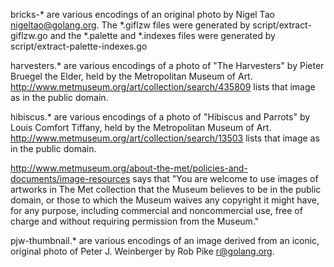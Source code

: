bricks-* are various encodings of an original photo by Nigel Tao
<nigeltao@golang.org>. The *.giflzw files were generated by
script/extract-giflzw.go and the *.palette and *.indexes files were generated
by script/extract-palette-indexes.go

harvesters.* are various encodings of a photo of "The Harvesters" by Pieter
Bruegel the Elder, held by the Metropolitan Museum of Art.
http://www.metmuseum.org/art/collection/search/435809 lists that image as in
the public domain.

hibiscus.* are various encodings of a photo of "Hibiscus and Parrots" by Louis
Comfort Tiffany, held by the Metropolitan Museum of Art.
http://www.metmuseum.org/art/collection/search/13503 lists that image as in the
public domain.

http://www.metmuseum.org/about-the-met/policies-and-documents/image-resources
says that "You are welcome to use images of artworks in The Met collection that
the Museum believes to be in the public domain, or those to which the Museum
waives any copyright it might have, for any purpose, including commercial and
noncommercial use, free of charge and without requiring permission from the
Museum."

pjw-thumbnail.* are various encodings of an image derived from an iconic,
original photo of Peter J. Weinberger by Rob Pike <r@golang.org>.
